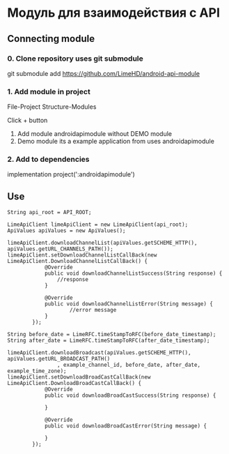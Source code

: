 # Модуль для взаимодействия с API

## Connecting module

### 0. Clone repository uses git submodule

git submodule add https://github.com/LimeHD/android-api-module

### 1. Add module in project
File-Project Structure-Modules

Click + button

1. Add module androidapimodule without DEMO module
2. Demo module its a example application from uses androidapimodule

### 2. Add to dependencies

implementation project(':androidapimodule')


## Use

```
String api_root = API_ROOT;

LimeApiClient limeApiClient = new LimeApiClient(api_root);
ApiValues apiValues = new ApiValues();

limeApiClient.downloadChannelList(apiValues.getSCHEME_HTTP(), apiValues.getURL_CHANNELS_PATH());
limeApiClient.setDownloadChannelListCallBack(new LimeApiClient.DownloadChannelListCallBack() {
            @Override
            public void downloadChannelListSuccess(String response) {
                //response
            }

            @Override
            public void downloadChannelListError(String message) {
		            //error message
            }
        });

String before_date = LimeRFC.timeStampToRFC(before_date_timestamp);
String after_date = LimeRFC.timeStampToRFC(after_date_timestamp);

limeApiClient.downloadBroadcast(apiValues.getSCHEME_HTTP(), apiValues.getURL_BROADCAST_PATH()
                , example_channel_id, before_date, after_date, example_time_zone);
limeApiClient.setDownloadBroadCastCallBack(new LimeApiClient.DownloadBroadCastCallBack() {
            @Override
            public void downloadBroadCastSuccess(String response) {
                
            }

            @Override
            public void downloadBroadCastError(String message) {

            }
        });
```
